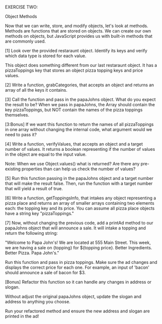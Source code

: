 EXERCISE TWO: 

Object Methods

Now that we can write, store, and modify objects, let's look at methods. Methods are functions that are stored on objects. We can create our own methods on objects, but JavaScript provides us with built-in methods that are commonly used. 

[1] Look over the provided restaraunt object. Identify its keys and verify which data type is stored for each value. 

This object does something different from our last restaraunt object. It has a pizzaToppings key that stores an object pizza topping keys and price values. 

[2] Write a function, grabCategories, that accepts an object and returns an array of all the keys it contains. 

[3] Call the function and pass in the papaJohns object. What do you expect the result to be?
When we pass in papaJohns, the Array should contain the key pizzaToppings, but NOT contain the names of the pizza toppings themselves. 

[3:Bonus] If we want this function to return the names of all pizzaToppings in one array without changing the internal code, what argument would we need to pass it? 

[4] Write a function, verifyValues, that accepts an object and a target number of values. It returns a boolean representing if the number of values in the object are equal to the input value. 

Note: When we use Object.values() what is returned? Are there any pre-existing properties than can help us check the number of values? 

[5] Run this function passing in the papaJohns object and a target number that will make the result false. Then, run the function with a target number that will yield a result of true. 

[6] Write a function, getToppingsInfo, that intakes any object representing a pizza place and returns an array of smaller arrays containing two elements each: the topping key and its price. You can assume all pizza place objects have a string key "pizzaToppings."

[7] Now, without changing the previous code, add a printAd method to our papaJohns object that will announce a sale. It will intake a topping and return the following string: 

"Welcome to Papa John's! We are located at 555 Main Street. This week, we are having a sale on {topping} for ${topping price}. Better Ingredients. Better Pizza. Papa John's." 

Run this function and pass in pizza toppings. Make sure the ad changes and displays the correct price for each one. For example, an input of 'bacon' should announce a sale of bacon for $3.

[Bonus] Refactor this function so it can handle any changes in address or slogan. 

Without adjust the original papaJohns object, update the slogan and address to anything you choose. 

Run your refactored method and ensure the new address and slogan are printed in the ad! 



